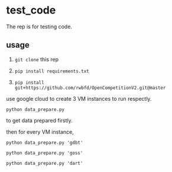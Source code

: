 # test_code
The rep is for testing code.

## usage

1. `git clone` this rep

2. `pip install requirements.txt`

3. `pip install git+https://github.com/rwbfd/OpenCompetitionV2.git@master`



use google cloud to create 3 VM instances to run respectly.

 `python data_prepare.py `

to get data prepared firstly.

then for every VM instance,

 `python data_prepare.py 'gdbt'`
 
`python data_prepare.py 'goss'`

`python data_prepare.py 'dart'`
